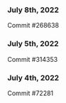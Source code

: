 ### July 8th, 2022

Commit #268638

### July 5th, 2022

Commit #314353


### July 4th, 2022

Commit #72281
